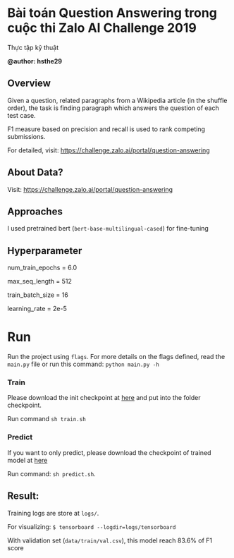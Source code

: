 # Bài toán Question Answering trong cuộc thi Zalo AI Challenge 2019
Thực tập kỹ thuật

**@author: hsthe29**

## Overview 
Given a question, related paragraphs from a Wikipedia article (in the shuffle order), the task is finding paragraph which answers the question of each test case.

F1 measure based on precision and recall is used to rank competing submissions. 

For detailed, visit: https://challenge.zalo.ai/portal/question-answering

## About Data?

Visit: https://challenge.zalo.ai/portal/question-answering

## Approaches 

I used pretrained bert (`bert-base-multilingual-cased`) for fine-tuning

## Hyperparameter
num_train_epochs = 6.0

max_seq_length = 512 

train_batch_size = 16

learning_rate = 2e-5

# Run
Run the project using `flags`. For more details on the flags defined, read the `main.py` file or run this command: `python main.py -h`

### Train 
Please download the init checkpoint at [here]() and put into the folder checkpoint.

Run command ``` sh train.sh ```


### Predict
If you want to only predict, please download the checkpoint of trained model at [here]()

Run command: ``` sh predict.sh ```. 

## Result:
Training logs are store at `logs/`. 

For visualizing: ```$ tensorboard --logdir=logs/tensorboard```

With validation set (`data/train/val.csv`), this model reach 83.6% of F1 score


